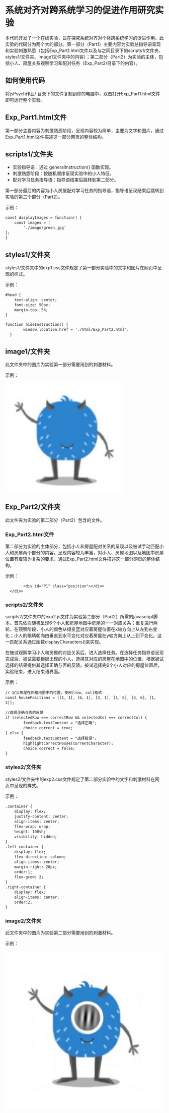 # 系统对齐对跨系统学习的促进作用研究实验

本代码开发了一个在线实验，旨在探究系统对齐对个体跨系统学习的促进作用。此实验的代码分为两个大的部分。第一部分（Part1）主要内容为实验总指导语呈现和实验刺激熟悉（包括Exp_Part1.html文件以及与之同目录下的scripts1/文件夹、styles1/文件夹、image1文件夹中的内容）；第二部分（Part2）为实验的主体，包括小人、房屋关系观察学习和配对任务（Exp_Part2/目录下的内容）。


## 如何使用代码

将jsPsych作业/ 目录下的文件复制到你的电脑中，双击打开Exp_Part1.html文件即可运行整个实验。


## Exp_Part1.html文件

第一部分主要内容为刺激熟悉阶段，呈现内容较为简单，主要为文字和图片，通过Exp_Part1.html文件描述这一部分网页的整体结构。


## scripts1/文件夹

-   实验指导语：通过 generalInstruction() 函数实现。
-   刺激熟悉阶段：按随机顺序呈现实验中的小人特征。
-   配对学习任务指导语：指导语结束后跳转到第二部分。

第一部分最后的内容为小人房屋配对学习任务的指导语，指导语呈现结束后跳转到实验的第二个部分（Part2）。

示例：

```
const displayImages = function() {
    const images = [
        './image/green.jpg'
];
}
```


## styles1/文件夹

styles1/文件夹中的exp1.css文件规定了第一部分实验中的文字和图片在网页中呈现的样式。

示例：

```
#head {
    text-align: center;
    font-size: 50px;
    margin-top: 5%;
}
```

```
function hideInstruction() {
        window.location.href = './html/Exp_Part2.html'; 
  }
```


## image1/文件夹

此文件夹中的图片为实验第一部分需要用到的刺激材料。

示例：

![alt 刺激材料图片](./image1/blue.jpg)


## Exp_Part2/文件夹

此文件夹为实验的第二部分（Part2）包含的文件。


### Exp_Part2.html文件

第二部分为实验的主体部分，包括小人和房屋配对关系的呈现以及被试手动匹配小人和房屋两个部分的内容，呈现内容较为丰富，对小人、房屋地图以及地图中房屋位置有着较为复杂的要求，通过Exp_Part2.html文件描述这一部分网页的整体结构。

示例：

```<div class="top-container">
 		<div id="P1" class="position"></div>
  </div>
```


### scripts2/文件夹

scripts2/文件夹中的exp2.js文件为实验第二部分（Part2）所需的javascript脚本。首先依次随机呈现6个小人和房屋地图中房屋的一一对应关系；重复进行两轮。在观察阶段，小人的颜色从绿变蓝对应着房屋位置在x轴方向上从左到右变化；小人的眼睛朝向由垂直到水平变化对应着房屋在y轴方向上从上到下变化。这一匹配关系通过函数displayCharacters()来实现。

在被试观察学习小人和房屋的对应关系后，进入选择任务。在选择任务指导语呈现完成后，被试需要根据出现的小人，选择其对应的房屋在地图中的位置。根据被试选择的结果提供其选择正确与否的反馈。被试选择完6个小人对应的房屋位置后，实验结束，进入结束语界面。

示例：

```
// 定义房屋在网格地图中的位置，使用[row, col]格式
const housePositions = [[1, 1], [6, 1], [3, 1], [1, 6], [3, 6], [1, 3]];
```
```
//选择正确与否的反馈
if (selectedRow === correctRow && selectedCol === correctCol) {
        feedback.textContent = "选择正确";
        choice.correct = true;
} else {
        feedback.textContent = "选择错误";
        highlightCorrectHouse(currentCharacter);
        choice.correct = false;
}
```


### styles2/文件夹

styles2/文件夹中的exp2.css文件规定了第二部分实验中的文字和刺激材料在网页中呈现的样式。

示例：

```
.container {
    display: flex;
    justify-content: center;
    align-items: center;
    flex-wrap: wrap;
    height: 100vh;
    visibility: hidden;
}
.left-container {
    display: flex;
    flex-direction: column;
    align-items: center;
    margin-right: 20px;
    order:1;
    flex-grow: 2;
}
.right-container {
    display: flex;
    align-items: center;
    order:2;
}
```


### image2/文件夹

此文件夹中的图片为实验第二部分需要用到的刺激材料。

示例：

![alt 小人图片](./Exp_Part2/image2/b1.png)
